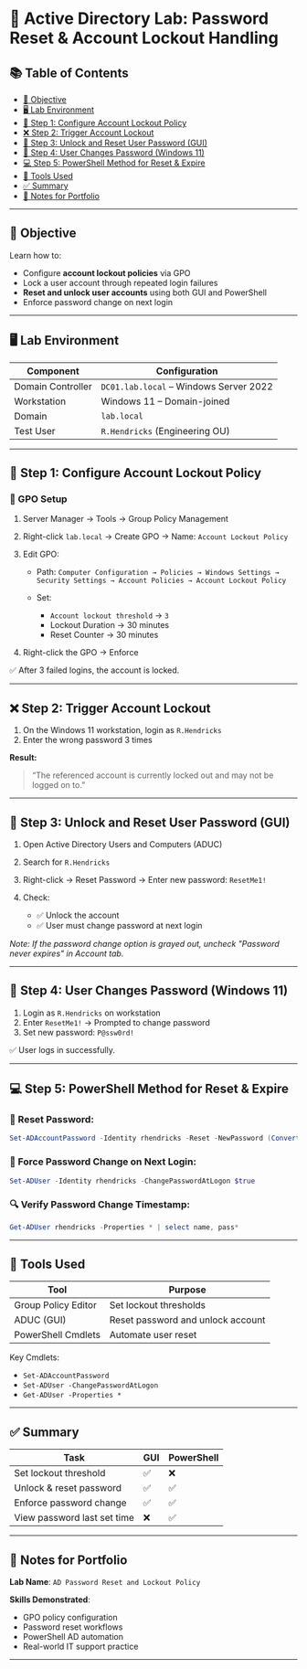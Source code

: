 # 🔐 Active Directory Lab: Password Reset & Account Lockout Handling

## 📚 Table of Contents

* [🎯 Objective](#-objective)
* [🖥️ Lab Environment](#️-lab-environment)
* [🔧 Step 1: Configure Account Lockout Policy](#-step-1-configure-account-lockout-policy)
* [❌ Step 2: Trigger Account Lockout](#-step-2-trigger-account-lockout)
* [🔐 Step 3: Unlock and Reset User Password (GUI)](#-step-3-unlock-and-reset-user-password-gui)
* [🧪 Step 4: User Changes Password (Windows 11)](#-step-4-user-changes-password-windows-11)
* [💻 Step 5: PowerShell Method for Reset & Expire](#-step-5-powershell-method-for-reset--expire)
* [🧰 Tools Used](#-tools-used)
* [✅ Summary](#-summary)
* [📁 Notes for Portfolio](#-notes-for-portfolio)

---

## 🎯 Objective

Learn how to:

* Configure **account lockout policies** via GPO
* Lock a user account through repeated login failures
* **Reset and unlock user accounts** using both GUI and PowerShell
* Enforce password change on next login

---

## 🖥️ Lab Environment

| Component         | Configuration                          |
| ----------------- | -------------------------------------- |
| Domain Controller | `DC01.lab.local` – Windows Server 2022 |
| Workstation       | Windows 11 – Domain-joined             |
| Domain            | `lab.local`                            |
| Test User         | `R.Hendricks` (Engineering OU)         |

---

## 🔧 Step 1: Configure Account Lockout Policy

### 📍 GPO Setup

1. Server Manager → Tools → Group Policy Management
2. Right-click `lab.local` → Create GPO → Name: `Account Lockout Policy`
3. Edit GPO:

   * Path:
     `Computer Configuration → Policies → Windows Settings → Security Settings → Account Policies → Account Lockout Policy`
   * Set:

     * `Account lockout threshold` → `3`
     * Lockout Duration → 30 minutes
     * Reset Counter → 30 minutes
4. Right-click the GPO → Enforce

✅ After 3 failed logins, the account is locked.

---

## ❌ Step 2: Trigger Account Lockout

1. On the Windows 11 workstation, login as `R.Hendricks`
2. Enter the wrong password 3 times

**Result:**

> “The referenced account is currently locked out and may not be logged on to.”

---

## 🔐 Step 3: Unlock and Reset User Password (GUI)

1. Open Active Directory Users and Computers (ADUC)
2. Search for `R.Hendricks`
3. Right-click → Reset Password → Enter new password: `ResetMe1!`
4. Check:

   * ✅ Unlock the account
   * ✅ User must change password at next login

*Note: If the password change option is grayed out, uncheck "Password never expires" in Account tab.*

---

## 🧪 Step 4: User Changes Password (Windows 11)

1. Login as `R.Hendricks` on workstation
2. Enter `ResetMe1!` → Prompted to change password
3. Set new password: `P@ssw0rd!`

✅ User logs in successfully.

---

## 💻 Step 5: PowerShell Method for Reset & Expire

### 🔁 Reset Password:

```powershell
Set-ADAccountPassword -Identity rhendricks -Reset -NewPassword (ConvertTo-SecureString "ResetMe1!" -AsPlainText -Force)
```

### 📌 Force Password Change on Next Login:

```powershell
Set-ADUser -Identity rhendricks -ChangePasswordAtLogon $true
```

### 🔍 Verify Password Change Timestamp:

```powershell
Get-ADUser rhendricks -Properties * | select name, pass*
```

---

## 🧰 Tools Used

| Tool                | Purpose                           |
| ------------------- | --------------------------------- |
| Group Policy Editor | Set lockout thresholds            |
| ADUC (GUI)          | Reset password and unlock account |
| PowerShell Cmdlets  | Automate user reset               |

Key Cmdlets:

* `Set-ADAccountPassword`
* `Set-ADUser -ChangePasswordAtLogon`
* `Get-ADUser -Properties *`

---

## ✅ Summary

| Task                        | GUI | PowerShell |
| --------------------------- | --- | ---------- |
| Set lockout threshold       | ✅   | ❌          |
| Unlock & reset password     | ✅   | ✅          |
| Enforce password change     | ✅   | ✅          |
| View password last set time | ❌   | ✅          |

---

## 📁 Notes for Portfolio

**Lab Name**: `AD Password Reset and Lockout Policy`

**Skills Demonstrated**:

* GPO policy configuration
* Password reset workflows
* PowerShell AD automation
* Real-world IT support practice

---
